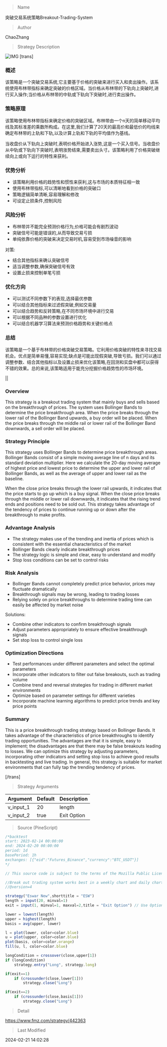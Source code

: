 
> Name

突破交易系统策略Breakout-Trading-System

> Author

ChaoZhang

> Strategy Description

![IMG](https://www.fmz.com/upload/asset/187a52fb1a583d963ba.png)
[trans]
### 概述

该策略是一个突破交易系统,它主要基于价格的突破来进行买入和卖出操作。该系统使用布林带指标来确定突破的价格区域。当价格从布林带的下轨向上突破时,进行买入操作;当价格从布林带的中轨或下轨向下突破时,进行卖出操作。

### 策略原理

该策略使用布林带指标来确定价格的突破区域。布林带由一个n天的简单移动平均线及其标准差的乘数所构成。在这里,我们计算了20天的最高价和最低价的均线来确定布林带的上轨和下轨,以及计算上轨和下轨的平均值作为基线。

当收盘价从下轨向上突破时,表明价格开始进入涨势,这是一个买入信号。当收盘价从中轨或下轨向下突破时,表明涨势结束,需要卖出头寸。该策略利用了价格突破继续向上或向下运行的特性来获利。

### 优势分析

- 该策略利用价格的趋势性和惯性来获利,这与市场的本质特征相一致
- 使用布林带指标,可以清晰地看到价格的突破口
- 策略逻辑简单清晰,容易理解和修改
- 可设定止损条件,控制风险

### 风险分析

- 布林带并不能完全预测价格行为,价格可能会有剧烈波动
- 突破信号可能是错误的,从而导致交易亏损
- 单纯依靠价格的突破来决定交易时机,容易受到市场噪音的影响

对策:

- 结合其他指标来确认突破信号
- 适当调整参数,确保突破信号有效
- 设置止损来控制单笔亏损

### 优化方向

- 可以测试不同参数下的表现,选择最优参数
- 可以结合其他指标来过滤假突破,例如交易量
- 可以结合趋势和反转策略,在不同市场环境中进行交易
- 可以根据不同品种的参数设置进行优化
- 可以结合机器学习算法来预测价格趋势和关键价格点

### 总结

该策略是一个基于布林带的价格突破交易策略。它利用价格突破的特性来寻找交易机会。优点是简单易懂,容易实现;缺点是可能出现假突破,导致亏损。我们可以通过调整参数、结合其他指标以及设置止损来优化该策略,在回测和实盘中都可以获得不错的效果。总的来说,该策略适用于能充分挖掘价格趋势性的市场环境。

||

### Overview

This strategy is a breakout trading system that mainly buys and sells based on the breakthrough of prices. The system uses Bollinger Bands to determine the price breakthrough area. When the price breaks through the lower rail of the Bollinger Band upwards, a buy order will be placed. When the price breaks through the middle rail or lower rail of the Bollinger Band downwards, a sell order will be placed.

### Strategy Principle 

This strategy uses Bollinger Bands to determine price breakthrough areas. Bollinger Bands consist of a simple moving average line of n days and its standard deviation multiplier. Here we calculate the 20-day moving average of highest price and lowest price to determine the upper and lower rail of Bollinger Bands, as well as the average of upper and lower rail as the baseline.

When the close price breaks through the lower rail upwards, it indicates that the price starts to go up which is a buy signal. When the close price breaks through the middle or lower rail downwards, it indicates that the rising trend ends and positions need to be sold out. This strategy takes advantage of the tendency of prices to continue running up or down after the breakthrough to make profits.

### Advantage Analysis

- The strategy makes use of the trending and inertia of prices which is consistent with the essential characteristics of the market
- Bollinger Bands clearly indicate breakthrough prices
- The strategy logic is simple and clear, easy to understand and modify
- Stop loss conditions can be set to control risks

### Risk Analysis 

- Bollinger Bands cannot completely predict price behavior, prices may fluctuate dramatically
- Breakthrough signals may be wrong, leading to trading losses
- Relying solely on price breakthroughs to determine trading time can easily be affected by market noise

Solutions:

- Combine other indicators to confirm breakthrough signals
- Adjust parameters appropriately to ensure effective breakthrough signals  
- Set stop loss to control single loss

### Optimization Directions

- Test performances under different parameters and select the optimal parameters
- Incorporate other indicators to filter out false breakouts, such as trading volume
- Combine trend and reversal strategies for trading in different market environments
- Optimize based on parameter settings for different varieties
- Incorporate machine learning algorithms to predict price trends and key price points

### Summary

This is a price breakthrough trading strategy based on Bollinger Bands. It takes advantage of the characteristics of price breakthroughs to identify trading opportunities. The advantages are that it is simple, easy to implement; the disadvantages are that there may be false breakouts leading to losses. We can optimize this strategy by adjusting parameters, incorporating other indicators and setting stop loss to achieve good results in backtesting and live trading. In general, this strategy is suitable for market environments that can fully tap the trending tendency of prices.

[/trans]

> Strategy Arguments



|Argument|Default|Description|
|----|----|----|
|v_input_1|20|length|
|v_input_2|true|Exit Option|


> Source (PineScript)

``` javascript
/*backtest
start: 2023-02-14 00:00:00
end: 2024-02-20 00:00:00
period: 1d
basePeriod: 1h
exchanges: [{"eid":"Futures_Binance","currency":"BTC_USDT"}]
*/

// This source code is subject to the terms of the Mozilla Public License 2.0 at https://mozilla.org/MPL/2.0

//Break out trading system works best in a weekly chart and daily chart of Nifty and BankNifty
//@version=4

strategy("Eswar New",shorttitle = "ESW")
length = input(20, minval=1)
exit = input(1, minval=1, maxval=2,title = "Exit Option") // Use Option 1 to exit using lower band; Use Option 2 to exit using basis line

lower = lowest(length)
upper = highest(length)
basis = avg(upper, lower)

l = plot(lower, color=color.blue)
u = plot(upper, color=color.blue)
plot(basis, color=color.orange)
fill(u, l, color=color.blue)

longCondition = crossover(close,upper[1])
if (longCondition)
    strategy.entry("Long", strategy.long)

if(exit==1)
    if (crossunder(close,lower[1]))
        strategy.close("Long")

if(exit==2) 
    if (crossunder(close,basis[1]))
        strategy.close("Long")

```

> Detail

https://www.fmz.com/strategy/442363

> Last Modified

2024-02-21 14:02:28
